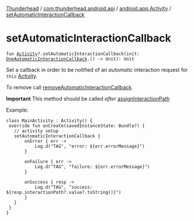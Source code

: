 [Thunderhead](../../index.md) / [com.thunderhead.android.api](../index.md) / [android.app.Activity](index.md) / [setAutomaticInteractionCallback](./set-automatic-interaction-callback.md)

# setAutomaticInteractionCallback

`fun `[`Activity`](https://whatever/android/app/Activity.html)`?.setAutomaticInteractionCallback(init: `[`OneAutomaticInteractionCallback`](../../com.thunderhead.android.api.interactions/-one-automatic-interaction-callback/index.md)`.() -> Unit): Unit`

Set a callback in order to be notified of an *automatic*
interaction request for `this` [Activity](https://whatever/android/app/Activity.html).

To remove call [removeAutomaticInteractionCallback](remove-automatic-interaction-callback.md).

**Important**
This method should be called *after* [assignInteractionPath](../android.view.-view/assign-interaction-path.md)

Example:

```
class MainActivity : Activity() {
 override fun onCreate(savedInstanceState: Bundle?) {
   // activity setup
   setAutomaticInteractionCallback {
       onError { err ->
           Log.d("TAG", "error: ${err.errorMessage}")
       }

       onFailure { err ->
           Log.d("TAG", "failure: ${err.errorMessage}")
       }

       onSuccess { resp ->
           Log.d("TAG", "success: ${resp.interactionPath?.value?.toString()}")
       }
   }
 }
}
```


